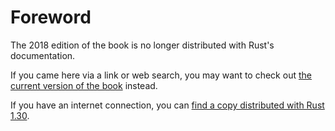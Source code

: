 # Foreword

The 2018 edition of the book is no longer distributed with Rust's documentation.

If you came here via a link or web search, you may want to check out [the current
version of the book](../foreword.html) instead.

If you have an internet connection, you can [find a copy distributed with
Rust
1.30](https://doc.rust-lang.org/1.30.0/book/2018-edition/foreword.html).